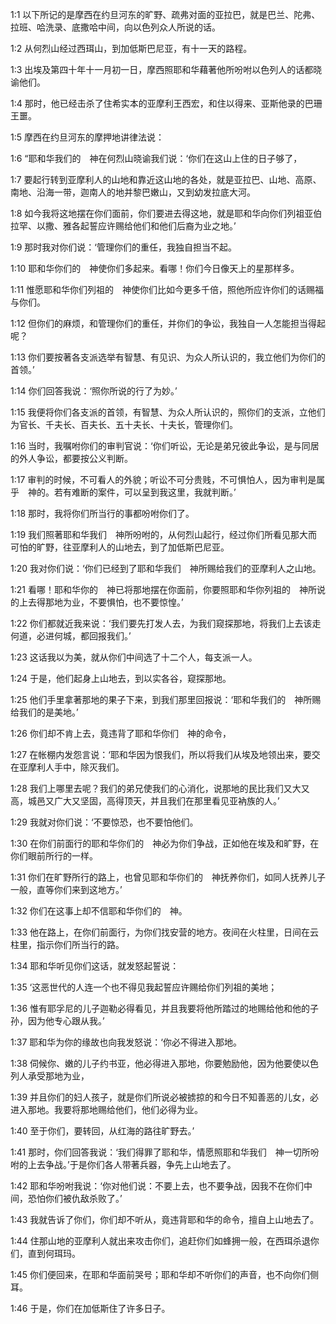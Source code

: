 <a id="1"></a>1:1  以下所记的是摩西在约旦河东的旷野、疏弗对面的亚拉巴，就是巴兰、陀弗、拉班、哈洗录、底撒哈中间，向以色列众人所说的话。  

<a id="2"></a>1:2  从何烈山经过西珥山，到加低斯巴尼亚，有十一天的路程。  

<a id="3"></a>1:3  出埃及第四十年十一月初一日，摩西照耶和华藉著他所吩咐以色列人的话都晓谕他们。  

<a id="4"></a>1:4  那时，他已经击杀了住希实本的亚摩利王西宏，和住以得来、亚斯他录的巴珊王噩。  

<a id="5"></a>1:5  摩西在约旦河东的摩押地讲律法说：  

<a id="6"></a>1:6  “耶和华我们的　神在何烈山晓谕我们说：‘你们在这山上住的日子够了，  

<a id="7"></a>1:7  要起行转到亚摩利人的山地和靠近这山地的各处，就是亚拉巴、山地、高原、南地、沿海一带，迦南人的地并黎巴嫩山，又到幼发拉底大河。  

<a id="8"></a>1:8  如今我将这地摆在你们面前，你们要进去得这地，就是耶和华向你们列祖亚伯拉罕、以撒、雅各起誓应许赐给他们和他们后裔为业之地。’  

<a id="9"></a>1:9  那时我对你们说：‘管理你们的重任，我独自担当不起。  

<a id="10"></a>1:10  耶和华你们的　神使你们多起来。看哪！你们今日像天上的星那样多。  

<a id="11"></a>1:11  惟愿耶和华你们列祖的　神使你们比如今更多千倍，照他所应许你们的话赐福与你们。  

<a id="12"></a>1:12  但你们的麻烦，和管理你们的重任，并你们的争讼，我独自一人怎能担当得起呢？  

<a id="13"></a>1:13  你们要按著各支派选举有智慧、有见识、为众人所认识的，我立他们为你们的首领。’  

<a id="14"></a>1:14  你们回答我说：‘照你所说的行了为妙。’  

<a id="15"></a>1:15  我便将你们各支派的首领，有智慧、为众人所认识的，照你们的支派，立他们为官长、千夫长、百夫长、五十夫长、十夫长，管理你们。  

<a id="16"></a>1:16  当时，我嘱咐你们的审判官说：‘你们听讼，无论是弟兄彼此争讼，是与同居的外人争讼，都要按公义判断。  

<a id="17"></a>1:17  审判的时候，不可看人的外貌；听讼不可分贵贱，不可惧怕人，因为审判是属乎　神的。若有难断的案件，可以呈到我这里，我就判断。’  

<a id="18"></a>1:18  那时，我将你们所当行的事都吩咐你们了。  

<a id="19"></a>1:19  我们照著耶和华我们　神所吩咐的，从何烈山起行，经过你们所看见那大而可怕的旷野，往亚摩利人的山地去，到了加低斯巴尼亚。  

<a id="20"></a>1:20  我对你们说：‘你们已经到了耶和华我们　神所赐给我们的亚摩利人之山地。  

<a id="21"></a>1:21  看哪！耶和华你的　神已将那地摆在你面前，你要照耶和华你列祖的　神所说的上去得那地为业，不要惧怕，也不要惊惶。’  

<a id="22"></a>1:22  你们都就近我来说：‘我们要先打发人去，为我们窥探那地，将我们上去该走何道，必进何城，都回报我们。’  

<a id="23"></a>1:23  这话我以为美，就从你们中间选了十二个人，每支派一人。  

<a id="24"></a>1:24  于是，他们起身上山地去，到以实各谷，窥探那地。  

<a id="25"></a>1:25  他们手里拿著那地的果子下来，到我们那里回报说：‘耶和华我们的　神所赐给我们的是美地。’  

<a id="26"></a>1:26  你们却不肯上去，竟违背了耶和华你们　神的命令，  

<a id="27"></a>1:27  在帐棚内发怨言说：‘耶和华因为恨我们，所以将我们从埃及地领出来，要交在亚摩利人手中，除灭我们。  

<a id="28"></a>1:28  我们上哪里去呢？我们的弟兄使我们的心消化，说那地的民比我们又大又高，城邑又广大又坚固，高得顶天，并且我们在那里看见亚衲族的人。’  

<a id="29"></a>1:29  我就对你们说：‘不要惊恐，也不要怕他们。  

<a id="30"></a>1:30  在你们前面行的耶和华你们的　神必为你们争战，正如他在埃及和旷野，在你们眼前所行的一样。  

<a id="31"></a>1:31  你们在旷野所行的路上，也曾见耶和华你们的　神抚养你们，如同人抚养儿子一般，直等你们来到这地方。’  

<a id="32"></a>1:32  你们在这事上却不信耶和华你们的　神。  

<a id="33"></a>1:33  他在路上，在你们前面行，为你们找安营的地方。夜间在火柱里，日间在云柱里，指示你们所当行的路。  

<a id="34"></a>1:34  耶和华听见你们这话，就发怒起誓说：  

<a id="35"></a>1:35  ‘这恶世代的人连一个也不得见我起誓应许赐给你们列祖的美地；  

<a id="36"></a>1:36  惟有耶孚尼的儿子迦勒必得看见，并且我要将他所踏过的地赐给他和他的子孙，因为他专心跟从我。’  

<a id="37"></a>1:37  耶和华为你的缘故也向我发怒说：‘你必不得进入那地。  

<a id="38"></a>1:38  伺候你、嫩的儿子约书亚，他必得进入那地，你要勉励他，因为他要使以色列人承受那地为业，  

<a id="39"></a>1:39  并且你们的妇人孩子，就是你们所说必被掳掠的和今日不知善恶的儿女，必进入那地。我要将那地赐给他们，他们必得为业。  

<a id="40"></a>1:40  至于你们，要转回，从红海的路往旷野去。’  

<a id="41"></a>1:41  那时，你们回答我说：‘我们得罪了耶和华，情愿照耶和华我们　神一切所吩咐的上去争战。’于是你们各人带著兵器，争先上山地去了。  

<a id="42"></a>1:42  耶和华吩咐我说：‘你对他们说：不要上去，也不要争战，因我不在你们中间，恐怕你们被仇敌杀败了。’  

<a id="43"></a>1:43  我就告诉了你们，你们却不听从，竟违背耶和华的命令，擅自上山地去了。  

<a id="44"></a>1:44  住那山地的亚摩利人就出来攻击你们，追赶你们如蜂拥一般，在西珥杀退你们，直到何珥玛。  

<a id="45"></a>1:45  你们便回来，在耶和华面前哭号；耶和华却不听你们的声音，也不向你们侧耳。  

<a id="46"></a>1:46  于是，你们在加低斯住了许多日子。  
